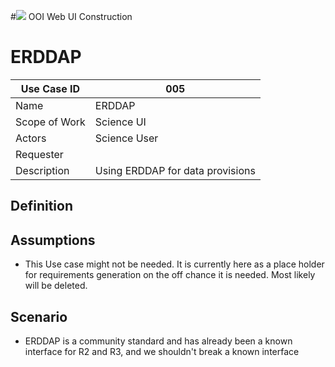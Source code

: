 #![](http://www.rpsgroup.com/images/2012-specific/RPSlogo.aspx) OOI Web UI Construction 
# ERDDAP

| Use Case ID | 005 |
| --- | --- |
| Name | ERDDAP |
| Scope of Work | Science UI |
| Actors | Science User |
| Requester |  |
| Description | Using ERDDAP for data provisions |

## Definition

## Assumptions
- This Use case might not be needed.  It is currently here as a place holder for requirements generation on the off chance it is needed.  Most likely will be deleted. 
## Scenario

- ERDDAP is a community standard and has already been a known interface for R2 and R3, and we shouldn't break a known interface
